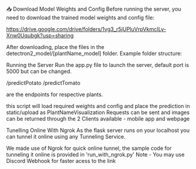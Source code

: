 📥 Download Model Weights and Config
Before running the server, you need to download the trained model weights and config file:

https://drive.google.com/drive/folders/1vg3_r5jUPluVrpVkmcILy-Xnw0Uqubgk?usp=sharing

After downloading, place the files in the detectron2_model/[plantName_model] folder.
Example folder structure:

Running the Server
Run the app.py file to launch the server, default port is 5000 but can be changed.

/predictPotato /predictTomato

are the endpoints for respective plants.

this script will load required weights and config and place the prediction in static/upload as PlantNameVisualization Requests can be sent and images can be returned through the 2 Clients available - mobile app and webpage

Tunelling Online With Ngrok
As the flask server runs on your localhost you can tunnel it online using any Tunneling Service.

We made use of Ngrok for quick online tunnel, the sample code for tunneling it online is provided in 'run_with_ngrok.py' Note - You may use Discord Webhook for faster acess to the link